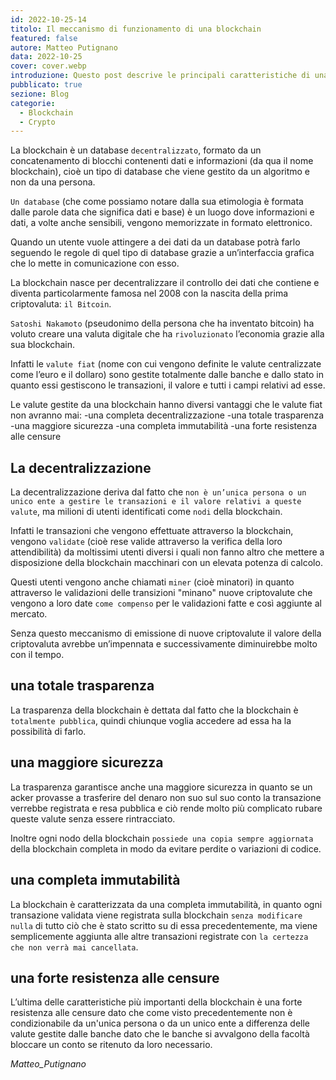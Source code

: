 ```yaml
---
id: 2022-10-25-14
titolo: Il meccanismo di funzionamento di una blockchain
featured: false
autore: Matteo Putignano
data: 2022-10-25
cover: cover.webp
introduzione: Questo post descrive le principali caratteristiche di una blockchain
pubblicato: true
sezione: Blog
categorie:
  - Blockchain
  - Crypto
---
```


<script>
    import Asciinema from '$lib/components/Asciinema.svelte';
</script>

La blockchain è un database `decentralizzato`, formato da un concatenamento di blocchi contenenti dati e informazioni (da qua il nome blockchain), cioè un tipo di database che viene gestito da un algoritmo e non da una persona.

`Un database` (che come possiamo notare dalla sua etimologia è formata dalle parole data che significa dati e base) è un luogo dove informazioni e dati, a volte anche sensibili, vengono memorizzate in formato elettronico.

Quando un utente vuole attingere a dei dati da un database potrà farlo seguendo le regole di quel tipo di database grazie a un’interfaccia grafica che lo mette in comunicazione con esso.

La blockchain nasce per decentralizzare il controllo dei dati che contiene e diventa particolarmente famosa nel 2008 con la nascita della prima criptovaluta: `il Bitcoin`.

`Satoshi Nakamoto` (pseudonimo della persona che ha inventato bitcoin) ha voluto creare una valuta digitale che ha `rivoluzionato` l’economia grazie alla sua blockchain.

Infatti le `valute fiat` (nome con cui vengono definite le valute centralizzate come l’euro e il dollaro) sono gestite totalmente dalle banche e dallo stato in quanto essi gestiscono le transazioni, il valore e tutti i campi relativi ad esse.


Le valute gestite da una blockchain hanno diversi vantaggi che le valute fiat non avranno mai:
-una completa decentralizzazione
-una totale trasparenza
-una maggiore sicurezza
-una completa immutabilità
-una forte resistenza alle censure


## La decentralizzazione 

La decentralizzazione deriva dal fatto che `non è un’unica persona o un unico ente a gestire le transazioni e il valore relativi a queste valute`, ma milioni di utenti identificati come `nodi` della blockchain.

Infatti le transazioni che vengono effettuate attraverso la blockchain, vengono `validate` (cioè rese valide attraverso la verifica della loro attendibilità) da moltissimi utenti diversi i quali non fanno altro che mettere a disposizione della blockchain macchinari con un elevata potenza di calcolo.

Questi utenti vengono anche chiamati `miner` (cioè minatori) in quanto attraverso le validazioni delle transizioni "minano" nuove criptovalute che vengono a loro date `come compenso` per le validazioni fatte e così aggiunte al mercato.

Senza questo meccanismo di emissione di nuove criptovalute il valore della criptovaluta avrebbe un’impennata e successivamente diminuirebbe molto con il tempo.

## una totale trasparenza

La trasparenza della blockchain è dettata dal fatto che la blockchain è `totalmente pubblica`, quindi chiunque voglia accedere ad essa ha la possibilità di farlo.

## una maggiore sicurezza

La trasparenza garantisce anche una maggiore sicurezza in quanto se un acker provasse a trasferire del denaro non suo sul suo conto la transazione verrebbe registrata e resa pubblica e ciò rende molto più complicato rubare queste valute senza essere rintracciato.

Inoltre ogni nodo della blockchain `possiede una copia sempre aggiornata` della blockchain completa in modo da evitare perdite o variazioni di codice.

## una completa immutabilità

La blockchain è caratterizzata da una completa immutabilità, in quanto ogni transazione validata viene registrata sulla blockchain `senza modificare nulla` di tutto ciò che è stato scritto su di essa precedentemente, ma viene semplicemente aggiunta alle altre transazioni registrate con `la certezza che non verrà mai cancellata`.

## una forte resistenza alle censure

L’ultima delle caratteristiche più importanti della blockchain è una forte resistenza alle censure dato che come visto precedentemente non è condizionabile da un'unica persona o da un unico ente a differenza delle valute gestite dalle banche dato che le banche si avvalgono della facoltà bloccare un conto se ritenuto da loro necessario.



_Matteo_Putignano_